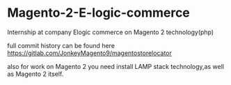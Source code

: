 # Magento-2-E-logic-commerce
Internship at company Elogic commerce on Magento 2 technology(php)

full commit history can be found here
https://gitlab.com/JonkeyMagento9/magentostorelocator

also for work on Magento 2 you need install LAMP stack technology,as well as Magento 2 itself.
